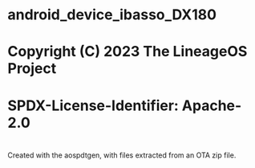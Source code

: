 # android_device_ibasso_DX180
 
#
# Copyright (C) 2023 The LineageOS Project
#
# SPDX-License-Identifier: Apache-2.0
#

Created with the aospdtgen, with files extracted from an OTA zip file.
